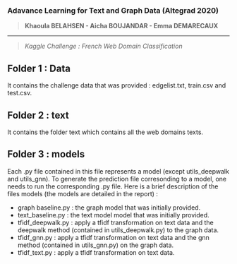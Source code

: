 ### Adavance Learning for Text and Graph Data (Altegrad 2020)
>**Khaoula BELAHSEN - Aicha BOUJANDAR - Emma DEMARECAUX**
************************
>*Kaggle Challenge : French Web Domain Classification*

## Folder 1 : Data 
It contains the challenge data that was provided : edgelist.txt, train.csv and test.csv.

## Folder 2 : text 
It contains the folder text which contains all the web domains texts.

## Folder 3 : models 
Each .py file contained in this file represents a model (except utils_deepwalk and utils_gnn). To generate the prediction file corresonding to a model, one needs to run the corresponding .py file. Here is a brief description of the files models (the models are detailed in the report) :
* graph baseline.py : the graph model that was initially provided.
* text_baseline.py : the text model model that was initially provided.
* tfidf_deepwalk.py : apply a tfidf transformation on text data and the deepwalk method (contained in utils_deepwalk.py) to the graph data.
* tfidf_gnn.py : apply a tfidf transformation on text data and the gnn method (contained in utils_gnn.py) on the graph data.
* tfidf_text.py : apply a tfidf transformation on text data.


